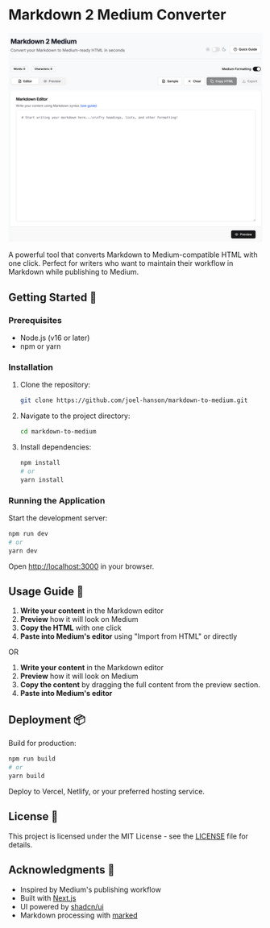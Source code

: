 # Markdown 2 Medium Converter

![Screenshot](public/image.png)

A powerful tool that converts Markdown to Medium-compatible HTML with one click. Perfect for writers who want to maintain their workflow in Markdown while publishing to Medium.

## Getting Started 🚀

### Prerequisites

- Node.js (v16 or later)
- npm or yarn

### Installation

1. Clone the repository:

   ```bash
   git clone https://github.com/joel-hanson/markdown-to-medium.git
   ```

2. Navigate to the project directory:

   ```bash
   cd markdown-to-medium
   ```

3. Install dependencies:

   ```bash
   npm install
   # or
   yarn install
   ```

### Running the Application

Start the development server:

```bash
npm run dev
# or
yarn dev
```

Open [http://localhost:3000](http://localhost:3000) in your browser.

## Usage Guide 📝

1. **Write your content** in the Markdown editor
2. **Preview** how it will look on Medium
3. **Copy the HTML** with one click
4. **Paste into Medium's editor** using "Import from HTML" or directly

OR

1. **Write your content** in the Markdown editor
2. **Preview** how it will look on Medium
3. **Copy the content** by dragging the full content from the preview section.
4. **Paste into Medium's editor**

## Deployment 📦

Build for production:

```bash
npm run build
# or
yarn build
```

Deploy to Vercel, Netlify, or your preferred hosting service.

## License 📄

This project is licensed under the MIT License - see the [LICENSE](LICENSE) file for details.

## Acknowledgments 🙏

- Inspired by Medium's publishing workflow
- Built with [Next.js](https://nextjs.org/)
- UI powered by [shadcn/ui](https://ui.shadcn.com/)
- Markdown processing with [marked](https://marked.js.org/)
